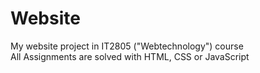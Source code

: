 # Website
My website project in IT2805 ("Webtechnology") course <br>
All Assignments are solved with HTML, CSS or JavaScript
